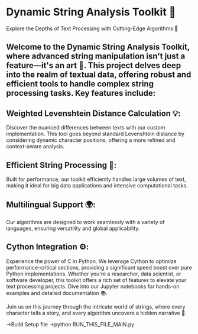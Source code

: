 # Dynamic String Analysis Toolkit 🧬
Explore the Depths of Text Processing with Cutting-Edge Algorithms 🚀

## Welcome to the Dynamic String Analysis Toolkit, where advanced string manipulation isn't just a feature—it's an art 🎨. This project delves deep into the realm of textual data, offering robust and efficient tools to handle complex string processing tasks. Key features include:

## Weighted Levenshtein Distance Calculation 💡:
Discover the nuanced differences between texts with our custom implementation. This tool goes beyond standard Levenshtein distance by considering dynamic character positions, offering a more refined and context-aware analysis.
## Efficient String Processing 🚀:
Built for performance, our toolkit efficiently handles large volumes of text, making it ideal for big data applications and intensive computational tasks.
## Multilingual Support 🌍:
Our algorithms are designed to work seamlessly with a variety of languages, ensuring versatility and global applicability.
## Cython Integration ⚙️:
Experience the power of C in Python. We leverage Cython to optimize performance-critical sections, providing a significant speed boost over pure Python implementations.
Whether you're a researcher, data scientist, or software developer, this toolkit offers a rich set of features to elevate your text processing projects. Dive into our Jupyter notebooks for hands-on examples and detailed documentation 📚.

Join us on this journey through the intricate world of strings, where every character tells a story, and every algorithm uncovers a hidden narrative 🌌.

->Build Setup file 
->python RUN_THIS_FILE_MAIN.py
